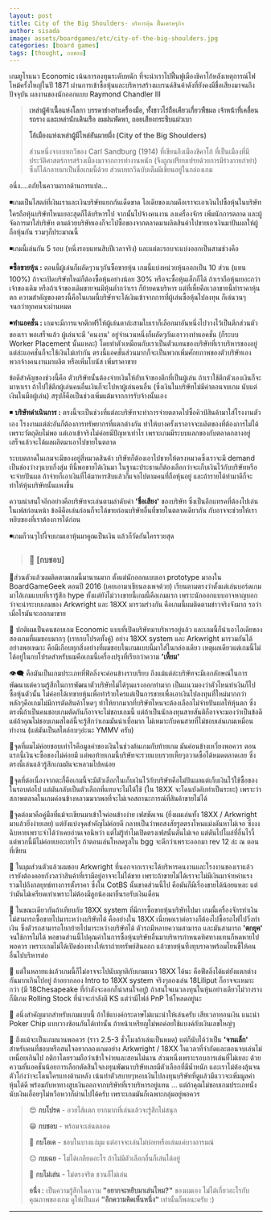 ```yaml
---
layout: post
title: City of the Big Shoulders- บริหารหุ้น ฟื้นเศรษฐกิจ
author: sisada
image: assets/boardgames/etc/city-of-the-big-shoulders.jpg
categories: [board games]
tags: [thought, กบชอบ]
---
```

เกมยูโรแนว Economic เน้นการลงทุนระดับหนัก ที่จะนำเราไปฟื้นฟูเมืองชิคาโก้หลังเหตุการณ์ไฟไหม้ครั้งใหญ่ในปี 1871 ผ่านการเข้าซื้อหุ้นและบริหารสร้างแบรนด์สินค้าดังที่ยังคงมีชื่อเสียงมาจนถึงปัจจุบัน ผลงานของนักออกแบบ Raymond Chandler III

> 
> **เหล่าผู้ค้าเนื้อแห่งโลกา**
> **บรรดาช่างทำเครื่องมือ, ทั้งชาวไร่ถือเคียวเกี่ยวพืชผล**
> **เจ้าหน้าที่เคลื่อนรถราง และเหล่านักเดินเรือ**
> **ลมฝนพัดพา, ถอยเสียงกระซิบแผ่วเบา**
> 
> 
> **โอ้เมืองแห่งเหล่าผู้มีไหล่อันผายผึ่ง (City of the Big Shoulders)**
> 
> 
> ส่วนหนึ่งจากบทกวีของ Carl Sandburg (1914) ที่เขียนถึงเมืองชิคาโก้ ที่เป็นเมืองที่มีประวัติศาสตร์การสร้างเมืองมาจากการทำงานหนัก (จึงถูกเปรียบเปรยด้วยการมีร่างกายกำยำ) ซึ่งก็ได้กลายมาเป็นชื่อเกมนี้ด้วย ส่วนบทกวีฉบับเต็มมีเขียนอยู่ในกล่องเกม


อนึ่ง....อภัยในความกากด้านการแปล...

◾️เกมเป็นไสตล์ที่เงินเราและเงินบริษัทแยกกันเด็ดขาด ไอเดียของเกมคือเราจะเอาเงินไปซื้อหุ้นในบริษัทใครถือหุ้นบริษัทไหนเยอะสุดก็ได้บริหารไป จากนั้นไปจ้างคนงาน ลงเครื่องจักร เพิ่มนักการตลาด และผู้จัดการมาใส่บริษัท ตามด้วยบริษัทเองก็จะไปซื้อของจากตลาดมาผลิตสินค้าไปขายเอาเงินมาปันผลให้ผู้ถือหุ้นกัน รวมๆก็ประมาณนี้

◾️เกมนี้เล่นกัน 5 รอบ (หนึ่งรอบแทนสิบปีเวลาจริง) และแต่ละรอบจะแบ่งออกเป็นสามช่วงคือ


◾️**ซื้อขายหุ้น :** ตอนนี้ผู้เล่นก็ผลัดๆวนๆกันซื้อขายหุ้น เกมนี้แบ่งหน่วยหุ้นออกเป็น 10 ส่วน (แทน 100%) ถ้าจะเปิดบริษัทใหม่ก็ต้องซื้อหุ้นอย่างน้อย 30% หรือจะซื้อหุ้นเล็กก็ได้ ถ้าเราถือหุ้นเยอะกว่าเจ้าของเดิม หรือถ้าเจ้าของเดิมขายจนมีหุ้นต่ำกว่าเรา ก็ย้ายคนบริหาร แต่ที่เหี้ยคือเวลาขายนี้ทำราคาหุ้นตก ความสำคัญของตรงนี้คือในเกมนี้บริษัทจะได้เงินเข้าจากการที่ผู้เล่นซื้อหุ้นไปลงทุน ก็เล่นวนๆจนกว่าทุกคนจะผ่านหมด

◾️**ทำแอคชั่น :** เกมจะมีการแจกตึกฟรีให้ผู้เล่นตาล่ะสามใบเราก็เลือกมาอันหนึ่งไปวางไว้เป็นตึกส่วนตัวของเรา พอเสร็จแล้ว ผู้เล่นจะมี 'คนงาน' อยู่จำนวนหนึ่งก็ผลัดๆกันเอาวางทำแอคชั่น (ก็ระบบ Worker Placement นั้นแหละ) โดยทำตัวเหมือนกับเราเป็นตัวแทนของบริษัทที่เราบริหารของอยู่ แต่ล่ะแอคชั่นก็จะใช้เงินไม่เท่ากัน ตรงนี้แอคชั่นส่วนมากก็จะเป็นพวกเพิ่มศักยภาพของตัวบริษัทเองพวกจ้างคนงานมาผลิต หรือเพิ่มโบนัส เพิ่มราคาขาย


ข้อดีสำคัญของช่วงนี้คือ ตัวบริษัทนั้นต้องจ่ายเงินให้กับเจ้าของตึกที่เป็นผู้เล่น ถ้าเราใช้ตึกตัวเองเงินก็จะมาหาเรา ถ้าไปใช้ตึกผู้เล่นคนอื่นเงินก็จะไปหาผู้เล่นคนอื่น (ซึ่งเงินในบริษัทไม่มีค่าตอนจบเกม นับแต่เงินในมือผู้เล่น) สรุปก็คือเป็นช่วงเพิ่มแต้มจากการรับจ้างนั้นเอง

◾️ **บริษัทดำเนินการ :** ตรงนี้จะเป็นช่วงที่แต่ละบริษัทจะทำการจ่ายตลาดไปซื้อคิวป์สินค้ามาใส่โรงงานตัวเอง โรงงานแต่ล่ะอันก็ต้องการทรัพยากรที่แตกต่างกัน ทำให้บางครั้งเราอาจจะผลิตของที่ต้องการไม่ได้เพราะวัตถุดิบไม่พอ แต่เอาเข้าจริงไม่ค่อยมีปัญหาเท่าไร เพราะเกมมีระบบแลกของกับตลาดกลางอยู่ เสร็จแล้วจะได้ผลผลิตมาเอาไปขายในตลาด

ระบบตลาดในเกมจะมีของอยู่สี่หมวดสินค้า บริษัทก็ต้องเอาไปขายให้ตรงหมวดซึ่งเราจะมี demand เป็นช่องว่างๆแบบกึ่งสุ่ม ทีนี้พอขายได้เงินมา ในฐานะประธานก็ต้องเลือกว่าจะเก็บเงินไว้กับบริษัทหรือจะจ่ายปันผล ถ้าจ่ายก็เอาเงินที่ได้มาหารสิบแล้วก็แจกไปตามคนที่ถือหุ้นอยู่ และถ้ารายได้ทำมาดีก็จะทำให้หุ้นบริษัทนั้นแพงขึ้น

ความน่าสนใจอีกอย่างคือบริษัทจะเล่นตามลำดับค่า **'ชื่อเสียง'** ของบริษัท ซึ่งเป็นอีกแทรคที่ต้องไปเล่นในเฟสก่อนหน้า ข้อดีคือเล่นก่อนก็จะได้ขายก่อนบริษัทอื่นที่ขายในตลาดเดียวกัน กับอาจจะช่วยให้เราหยิบของที่เราต้องการได้ก่อน

◾️เกมก็วนๆไปงี้จบเกมเอาหุ้นมาคูณเป็นเงิน แล้วก็วัดกันใครรวยสุด

> 
> ### 🐸 [กบชอบ]
> 
> 
> 


🔹ส่วนตัวแล้วผมติดตามเกมนี้มานานมาก ตั้งแต่นักออกแบบเอา prototype มาลงใน BoardGameGeek ตอนปี 2016 (เคยเอามาเขียนลงเพจด้วย) เรียนตามตรงว่าตั้งแต่เล่นบอร์ดเกมมาไอ้เกมแบบที่เรารู้สึก hype ทั้งแต่ยังไม่วางขายนี้เกมนี้คือเกมแรก เพราะนักออกแบบอาจหาญบอกว่าจะนำระบบเกมของ Arkwright และ 18XX มารวมร่างกัน คือเกมนี้ผมติดตามข่าวจริงจังมาก รอว่าเมื่อไรมันจะออกมาขาย

🔹 ปกติผมเป็นคนชอบเกม Economic แบบที่เปิดบริษัทมาบริหารอยู่แล้ว และเกมนี้ก็นำเอาไอเดียของสองเกมที่ผมชอบมากๆ (เรทกบโปรดทั้งคู่) อย่าง 18XX system และ Arkwright มารวมกันได้อย่างพอเหมาะ คือมีเกือบทุกสิ่งอย่างที่ผมชอบในเกมแบบนี้มาใส่ในกล่องเดียว เหตุผลเดียวแต่เกมนี้ไม่ได้อยู่ในกบโปรดสำหรับผมคือเกมนี้เครื่องปรุงที่เรียกว่าความ **'เหี้ยม'**

👁‍🗨 คือมันเป็นเกมประเภทที่ฟิลลิ่งจะค่อนข้างราบเรียบ ถึงแม้แต่ล่ะบริษัทจะมีเอกลักษณ์ในการพัฒนาแต่ความรู้สึกในการพัฒนาตัวบริษัทไม่ได้รุนแรงออกท่ามาก เป็นแนวมองว่าตัวไหนทำเงินก็ไปซื้อหุ้นตัวนั้น ไม่ค่อยได้เทขายหุ้นเพื่อทำร้ายใครแต่เป็นการขายเพื่อเอาเงินไปลงทุนที่ใหม่มากกว่า หลักๆคือเกมไม่มีการตัดสินค้าโหดๆ ทำให้ยากมากที่บริษัทไหนจะต้องเลือกไม่จ่ายปันผลให้หุ้นตก ซึ่งตรงนี้ถ้าเป็นคนชอบเกมตัดกันก็อาจจะไม่ชอบเกมนี้ แต่ถ้าเป็นนักลงทุนสายสันติก็อาจจะมองว่าเป็นข้อดี แต่ถ้าคุณไม่ชอบเกมสไตล์นี้จะรู้สึกว่าเกมมันน่าเบื่อมาก ไม่เหมาะกับคนสายที่ไม่ชอบเล่นเกมเหมือนทำงาน (แต่มันเป็นสไตล์กบๆอ่ะนะ YMMV ครับ)

🔸จุดที่ผมไม่ค่อยชอบเท่าไรคือมูลค่าของเงินในช่วงต้นเกมกับท้ายเกม มันค่อนข้างเหวี่ยงพอควร ตอนแรกนี้เงินจะซื้อของไม่ค่อยมี แต่พอท้ายเกมนี้บริษัทจะรวยแบบรวยเหี้ยๆกวาดซื้อได้หมดตลาดเลย ซึ่งตรงนี้เล่นแล้วรู้สึกเกมมันจะหลวมไปหน่อย

🔸จุดที่ต่อเนื่องจากตะกี้คือเกมนี้จะมีตัวเลือกในเก็บเงินไว้กับบริษัทคือไม่ปันผลแต่เก็บเงินไว้ใช้ซื้อของในรอบต่อไป แต่มันกลับเป็นตัวเลือกที่แทบจะไม่ได้ใช้ (ใน 18XX จะโดนบังคับทำเป็นระยะ) เพราะว่าสภาพตลาดในเกมค่อนข้างหลวมมากพอที่จะไม่เจอสถานะการณ์ที่สินค้าขายไม่ได้

🔸จุดต่อมาคือคู่มือที่แม้จะเขียนมาเข้าใจค่อนข้างง่าย เฟสชัดเจน (ยิ่งผมเล่นทั้ง 18XX / Arkwright มาแล้วยิ่งง่ายเลย) แต่ยังแบ่งจุดสำคัญไม่ค่อยดี กลายเป็นว่าพอสงสัยรูลตรงไหนแม่งดันหาไม่เจอ ซึ่งงงฉิบหายเพราะจำได้ว่าเคยอ่านเจอนิหว่า แต่ไม่รู้ทำไมเปิดตรงเฟสนั้นดันไม่เจอ แต่ดันไปโผล่ที่อื่นไรงี้ แต่พวกนี้มีไม่ค่อยเยอะเท่าไร ถ้าตอนเล่นโหลดรูลใน bgg จะดีกว่าเพราะออกมา rev 12 ล่ะ ณ ตอนที่เขียน

💬 ในมุมส่วนตัวแล้วผมชอบ Arkwright ที่นอกจากเราจะได้บริหารคนงานและโรงงานของเราแล้ว เรายังต้องคอยกังวลว่าสินค้าที่เรามีอยู่อาจจะไม่ได้ขาย เพราะถ้าขายไม่ได้เราจะไม่มีเงินมาจ่ายค่าแรง รวมไปถึงกลยุทธ์ทางการตั้งราคา ซึ่งใน CotBS นั้นขาดส่วนนี้ไป คือมันก็มีเรื่องขายได้น้อยแหละ แต่ว่ามันไม่เครียดเท่าเพราะไม่ต้องมีลูกน้องมายืนรอรับเงินเดือน

💬 ในขณะเดียวกันถ้าเทียบกับ 18XX system ที่มีการซื้อขายหุ้นบริษัทไปมา เกมนี้เครื่องจักรทำเงินไม่สามารถซื้อขายไปมาระหว่างบริษัทได้ คืออย่างใน 18XX เนี่ยพอเราต่อรางก็ต้องไปซื้อรถไฟไปวิ่งทำเงิน ซึ่งตัวรถสามารถโยกย้ายไปมาระหว่างบริษัทได้ ตัวรถมีหลายความสามารถ และมันสามารถ **'ตกยุค'** จนใช้การไม่ได้ พอขาดส่วนนี้ไปคุณค่าในการซื้อหุ้นบริษัทอื่นมาบริหารกำหนดทิศทางแทนก็หดหายไปพอควร เพราะเกมไม่ได้เปิดช่องทางให้เราถ่ายทรัพย์สินออก แล้วขายหุ้นทิ้งทุบราคาพร้อมโยนขี้ให้คนอื่นไปบริหารต่อ


💬 แต่ในหลายแง่แล้วเกมนี้ก็ไม่อาจจะไปนับญาติกับเกมแนว 18XX ได้นะ คือฟีลลิ่งได้แต่ยังแตกต่างกันมากเกินไปอยู่ ถ้าอยากลอง Intro to 18XX system จริงๆลองเล่น 18Liliput ก็อาจจะเหมาะกว่า (มี 18Chesapeake ที่กำลังจะออกก็น่าสนใจอยู่) ถ้าสนใจแนวลงทุนในหุ้นอย่างเดียวไม่วางรางก็มีเกม Rolling Stock ที่น่าจะกำลังมี KS แต่ว่ามีไฟล์ PnP ให้โหลดอยู่นะ

📌 อนึ่งสำคัญมากสำหรับเกมแบบนี้ ถ้าใช้แบงค์กระดาษไม่แนะนำให้เล่นครับ เสียเวลาทอนเงิน แนะนำ Poker Chip แบบวางซ้อนกันได้เท่านั้น ถ้าหน้าเหรียญไม่พอค่อยใช้แบงค์กับเงินเลขใหญ่ๆ

💬 ถึงแม้จะเป็นเกมนานพอควร (ราว 2.5-3 ชั่วโมงถ้าเล่นเป็นหมด) แต่ก็นับได้ว่าเป็น **'จานเล็ก'** สำหรับคนที่ชอบหรือสนใจอยากลองเกมอย่าง Arkwright / 18XX ในเวลาที่จำกัดและตอนจบเล่นไม่เหนื่อยเกินไป กติกาโดยรวมถือว่าเข้าใจง่ายและสอนไม่นาน ส่วนหนึ่งเพราะรอบการเล่นที่ไม่เยอะ ด้วยความที่แอคชั่นน้อยการเลือกตัดสินใจลงทุนพัฒนาบริษัทเลยมีตัวเลือกที่มีน้ำหนัก และเราไม่ต้องลุ้นจนตัวโก่งว่าจะโดนใครแทงด้านหลัง เน้นทำตัวสบายๆหอบเงินไปลงทุนบริษัทที่ดูแล้วมีแววจะเพิ่มมูลค่าหุ้นได้ดี พร้อมกับหาทางสูบเงินออกจากบริษัทที่เราบริหารอยู่แทน ... แต่ถ้าคุณไม่ชอบเกมประเภทนั่งนับเงินเอื่อยๆไม่หวือหวาก็ผ่านไปได้ครับ เพราะเกมมันก็เฉพาะกลุ่มอยู่พอควร

> 😍 **กบโปรด** - อวยไส้แตก ยากมากที่เล่นแล้วจะรู้สึกไม่สนุก
> 
> 😁 **กบชอบ** - พร้อมจะเล่นตลอด
> 
> 🙂 **กบโอเค** - ชอบในบางแง่มุม แต่อาจจะเล่นไม่บ่อยหรือเล่นแค่บางอารมณ์
> 
> 😐 **กบเฉย** - ไม่ได้เกลียดอะไร ถ้าไม่มีตัวเลือกอื่นก็เล่นได้อยู่
> 
> 🖕 **กบไม่เล่น** - ไม่ตรงจริต ชวนก็ไม่เล่น
> 
> **อนึ่ง :** เป็นความรู้สึกในความ **"อยากจะหยิบมาเล่นไหม?"** ของผมเอง ไม่ได้เกี่ยวอะไรกับคุณภาพของเกม ดูให้เป็นแค่ **"อีกความคิดเห็นหนึ่ง"** เท่านั้นก็พอนะครับ :)




---



 